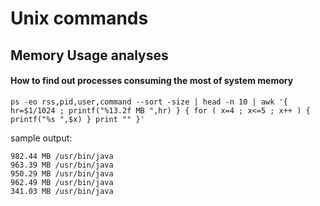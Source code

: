 Unix commands
===================

Memory Usage analyses
-------------

#### How to find out processes consuming the most of system memory

```
ps -eo rss,pid,user,command --sort -size | head -n 10 | awk '{ hr=$1/1024 ; printf("%13.2f MB ",hr) } { for ( x=4 ; x<=5 ; x++ ) { printf("%s ",$x) } print "" }'
``` 

sample output:
```
982.44 MB /usr/bin/java 
963.39 MB /usr/bin/java 
950.29 MB /usr/bin/java 
962.49 MB /usr/bin/java 
341.03 MB /usr/bin/java 
```
